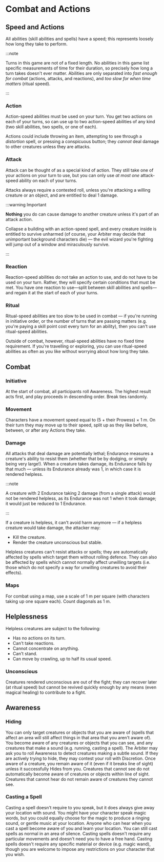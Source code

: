 # Combat and Actions

## Speed and Actions

All abilities (skill abilities and spells) have a speed; this represents loosely how long they take to perform.

:::note

Turns in this game are not of a fixed length. No abilities in this game list specific measurements of time for their duration, so precisely how long a turn takes doesn't ever matter. Abilities are only separated into _fast enough for combat_ (actions, attacks, and reactions), and _too slow for when time matters_ (ritual speed).

:::

### Action

Action-speed abilities must be used on your turn. You get two actions on each of your turns, so can use up to two action-speed abilities of any kind (two skill abilities, two spells, or one of each).

Actions could include throwing an item, attempting to see through a _distortion_ spell, or pressing a conspicuous button; they _cannot_ deal damage to other creatures unless they are attacks.

### Attack

Attack can be thought of as a special kind of action. They still take one of your actions on your turn to use, but you can only use _at most one_ attack-speed ability on each of your turns.

Attacks always require a contested roll, unless you're attacking a willing creature or an object, and are entitled to deal 1 damage.

:::warning Important

**Nothing** you do can cause damage to another creature unless it's part of an attack action.

Collapse a building with an action-speed spell, and every creature inside is entitled to survive unharmed (of course, your Arbiter may decide that unimportant background characters die) — the evil wizard you're fighting will jump out of a window and miraculously survive.

:::

### Reaction

Reaction-speed abilities do not take an action to use, and do not have to be used on your turn. Rather, they will specify certain conditions that must be met. You have one reaction to use—split between skill abilities and spells—and regain it at the start of each of your turns.

### Ritual

Ritual-speed abilities are too slow to be used in combat — if you're running in initiative order, or the number of turns that are passing matters (e.g. you're paying a skill point cost every turn for an ability), then you can't use ritual-speed abilities.

Outside of combat, however, ritual-speed abilities have no fixed time requirement. If you're travelling or exploring, you can use ritual-speed abilities as often as you like without worrying about how long they take.

## Combat

### Initiative

At the start of combat, all participants roll Awareness. The highest result acts first, and play proceeds in descending order. Break ties randomly.

### Movement

Characters have a movement speed equal to (5 + their Prowess) × 1 m. On their turn they may move up to their speed, split up as they like before, between, or after any Actions they take.

### Damage

All attacks that deal damage are potentially lethal; Endurance measures a creature's ability to resist them (whether that be by dodging, or simply being very large!). When a creature takes damage, its Endurance falls by that much — unless its Endurance already was 1, in which case it is rendered helpless.

:::note

A creature with 2 Endurance taking 2 damage (from a single attack) would not be rendered helpless, as its Endurance was not 1 when it took damage; it would just be reduced to 1 Endurance.

:::

If a creature is helpless, it can't avoid harm anymore — if a helpless creature would take damage, the attacker may:

- Kill the creature.
- Render the creature unconscious but stable.

Helpless creatures can't resist attacks or spells; they are automatically affected by spells which target them without rolling defence. They can also be affected by spells which cannot normally affect unwilling targets (i.e. those which do not specify a way for unwilling creatures to avoid their effects).

### Maps

For combat using a map, use a scale of 1 m per square (with characters taking up one square each). Count diagonals as 1 m.

## Helplessness

Helpless creatures are subject to the following:

- Has no actions on its turn.
- Can't take reactions.
- Cannot concentrate on anything.
- Can't stand.
- Can move by crawling, up to half its usual speed.

### Unconscious

Creatures rendered unconscious are out of the fight; they can recover later (at ritual speed) but cannot be revived quickly enough by any means (even magical healing) to contribute to a fight.

## Awareness

### Hiding

You can only target creatures or objects that you are aware of (spells that affect an area will still affect things in that area that you aren't aware of). You become aware of any creatures or objects that you can see, and any creatures that make a sound (e.g. running, casting a spell). The Arbiter may ask you to roll Awareness to detect creatures making a subtle sound. If they are actively trying to hide, they may contest your roll with Discretion.
Once aware of a creature, you remain aware of it (even if it breaks line of sight) unless it successfully Hides from you.
Creatures that cannot see do not automatically become aware of creatures or objects within line of sight. Creatures that cannot hear do not remain aware of creatures they cannot see.

### Casting a Spell

Casting a spell doesn't require to you speak, but it does always give away your location with sound. You might have your character speak magic words, but you could equally choose for the magic to produce a ringing sound, or gentle music at your location. Anyone who can hear when you cast a spell become aware of you and learn your location. You can still cast spells as normal in an area of silence.
Casting spells doesn't require any particular movements and doesn't need you to have a free hand.
Casting spells doesn't require any specific material or device (e.g. magic wand), though you are welcome to impose any restrictions on your character that you wish.
